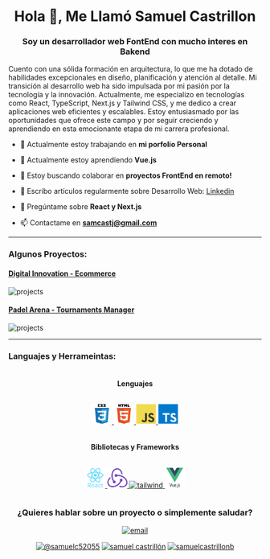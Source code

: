 <h1 align="center">Hola 👋, Me Llamó Samuel Castrillon</h1>
<h3 align="center">Soy un desarrollador web FontEnd con mucho interes en Bakend</h3>
<p>Cuento con una sólida formación en arquitectura, lo que me ha dotado de habilidades excepcionales en diseño, planificación y atención al detalle. Mi transición al desarrollo web ha sido impulsada por mi pasión por la tecnología y la innovación. Actualmente, me especializo en tecnologías como React, TypeScript, Next.js y Tailwind CSS, y me dedico a crear aplicaciones web eficientes y escalables. Estoy entusiasmado por las oportunidades que ofrece este campo y por seguir creciendo y aprendiendo en esta emocionante etapa de mi carrera profesional. </p>

- 🔭 Actualmente estoy trabajando en **mi porfolio Personal**

- 🌱 Actualmente estoy aprendiendo **Vue.js**

- 👯 Estoy buscando colaborar en **proyectos FrontEnd en remoto!**

- 📝 Escribo artículos regularmente sobre Desarrollo Web: [Linkedin](https://www.linkedin.com/today/author/samuel-castrill%C3%B3n?trk=public_profile_see-all-articles)

- 💬 Pregúntame sobre **React y Next.js**

- 📫 Contactame en **samcastj@gmail.com**


<hr />

<h3 align="left">Algunos Proyectos:</h3>
<section>
<h4><a href="https://github.com/SamuelCastrillon/EComerce-DigitalInnovation">Digital Innovation - Ecommerce</a></h4>
<img src="https://media.licdn.com/dms/image/v2/D562DAQExJAKwGXPbWg/profile-treasury-image-shrink_800_800/profile-treasury-image-shrink_800_800/0/1723429194176?e=1727114400&v=beta&t=GKOhVQSGKC0LVp9F5qxsUlEDJV3nwnelTGy96GZ7uyY" alt="projects">

<h4><a href="https://github.com/SamuelCastrillon/PadelArena-HenryM5">Padel Arena - Tournaments Manager</a></h4>
<img src="https://media.licdn.com/dms/image/v2/D562DAQE8a9hHDwer0Q/profile-treasury-image-shrink_800_800/profile-treasury-image-shrink_800_800/0/1726508432738?e=1727114400&v=beta&t=--qsli7lhgG7pxQftwvR5aqqtczfg1vZ8UIKg-QjveQ" alt="projects">
</section>

<hr />

<h3 align="left">Languajes y Herrameintas:</h3>
<section style="display: flex; flex-direction: column; align-items: center;">
<h4>Lenguajes</h4>
<p align="center" ">
  <a href="https://www.w3schools.com/css/" target="_blank" rel="noreferrer">
    <img src="https://raw.githubusercontent.com/devicons/devicon/master/icons/css3/css3-original-wordmark.svg" alt="css3" width="40" height="40"/>
  </a>
  <a href="https://www.w3.org/html/" target="_blank" rel="noreferrer">
    <img src="https://raw.githubusercontent.com/devicons/devicon/master/icons/html5/html5-original-wordmark.svg" alt="html5" width="40" height="40"/>
  </a>
  <a href="https://developer.mozilla.org/en-US/docs/Web/JavaScript" target="_blank" rel="noreferrer">
    <img src="https://raw.githubusercontent.com/devicons/devicon/master/icons/javascript/javascript-original.svg" alt="javascript" width="40" height="40"/>
  </a>
  <a href="https://www.typescriptlang.org/" target="_blank" rel="noreferrer">
    <img src="https://raw.githubusercontent.com/devicons/devicon/master/icons/typescript/typescript-original.svg" alt="typescript" width="40" height="40"/>
  </a>
</p>

<h4>Bibliotecas y Frameworks</h4>
<p align="center">

  <a href="https://reactjs.org/" target="_blank" rel="noreferrer">
    <img src="https://raw.githubusercontent.com/devicons/devicon/master/icons/react/react-original-wordmark.svg" alt="react" width="40" height="40"/>
  </a>
  <a href="https://redux.js.org" target="_blank" rel="noreferrer">
    <img src="https://raw.githubusercontent.com/devicons/devicon/master/icons/redux/redux-original.svg" alt="redux" width="40" height="40"/>
  </a>
  <a href="https://tailwindcss.com/" target="_blank" rel="noreferrer">
    <img src="https://www.vectorlogo.zone/logos/tailwindcss/tailwindcss-icon.svg" alt="tailwind" width="40" height="40"/>
  </a>
  <a href="https://vuejs.org/" target="_blank" rel="noreferrer">
    <img src="https://raw.githubusercontent.com/devicons/devicon/master/icons/vuejs/vuejs-original-wordmark.svg" alt="vuejs" width="40" height="40"/>
  </a>
</p>
</section>
<section>
  <h3 align="center">¿Quieres hablar sobre un proyecto o simplemente saludar?</h3>
  <p align="center">
    <a href="mailto:samcastj@gmail.com" target="_blank" rel="noreferrer">
      <img src="https://img.shields.io/badge/-samcastj@gmail.com-0078D4?style=flat-square&logo=gmail&logoColor=white" alt="email" />
    </a>
<p align="center">
<a href="https://twitter.com/@samuelc52055" target="blank"><img align="center" src="https://raw.githubusercontent.com/rahuldkjain/github-profile-readme-generator/master/src/images/icons/Social/twitter.svg" alt="@samuelc52055" height="30" width="40" /></a>
<a href="https://linkedin.com/in/samuel-castrillón" target="blank"><img align="center" src="https://raw.githubusercontent.com/rahuldkjain/github-profile-readme-generator/master/src/images/icons/Social/linked-in-alt.svg" alt="samuel castrillón" height="30" width="40" /></a>
<a href="https://discord.gg/samuelcastrillonb" target="blank"><img align="center" src="https://raw.githubusercontent.com/rahuldkjain/github-profile-readme-generator/master/src/images/icons/Social/discord.svg" alt="samuelcastrillonb" height="30" width="40" /></a>
</p>
  </p>
</section>
